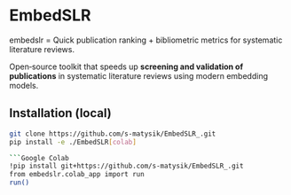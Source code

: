 # EmbedSLR
embedslr = Quick publication ranking + bibliometric metrics for systematic literature reviews.

Open‑source toolkit that speeds up **screening and validation of publications**
in systematic literature reviews using modern embedding models.

## Installation (local)

```bash
git clone https://github.com/s-matysik/EmbedSLR_.git
pip install -e ./EmbedSLR[colab]

```Google Colab
!pip install git+https://github.com/s-matysik/EmbedSLR_.git
from embedslr.colab_app import run
run()

